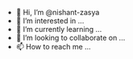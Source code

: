 - 👋 Hi, I’m @nishant-zasya
- 👀 I’m interested in ...
- 🌱 I’m currently learning ...
- 💞️ I’m looking to collaborate on ...
- 📫 How to reach me ...

<!---
nishant-zasya/nishant-zasya is a ✨ special ✨ repository because its `README.md` (this file) appears on your GitHub profile.
You can click the Preview link to take a look at your changes.
--->
